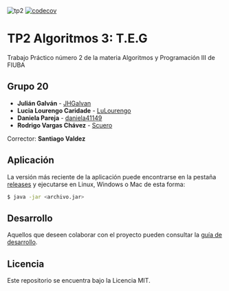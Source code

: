 ![tp2](https://github.com/daniela41149/algo3_tp2/actions/workflows/build.yml/badge.svg) [![codecov](https://codecov.io/gh/daniela41149/algo3_tp2/branch/master/graph/badge.svg)](https://codecov.io/daniela41149/algo3_tp2)

# TP2 Algoritmos 3: T.E.G 

Trabajo Práctico número 2 de la materia Algoritmos y Programación III de FIUBA

## Grupo 20

* **Julián Galván** - [JHGalvan](https://github.com/JHGalvan)
* **Lucia Lourengo Caridade** - [LuLourengo](https://github.com/LuLourengo)
* **Daniela Pareja** - [daniela41149](https://github.com/daniela41149)
* **Rodrigo Vargas Chávez** - [Scuero](https://github.com/Scuero)

Corrector: **Santiago Valdez**

## Aplicación

La versión más reciente de la aplicación puede encontrarse en la pestaña [releases](https://github.com/daniela41149/algo3_tp2/releases/latest) y ejecutarse en Linux, Windows o Mac de esta forma:

```bash
$ java -jar <archivo.jar>
```

## Desarrollo

Aquellos que deseen colaborar con el proyecto pueden consultar la [guía de desarrollo](./docs/Desarrollo.md).

## Licencia

Este repositorio se encuentra bajo la Licencia MIT.


